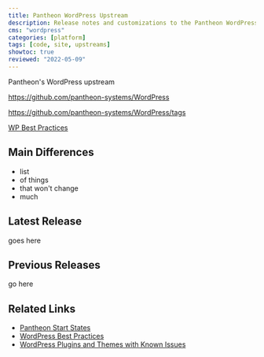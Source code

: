 ```yaml
---
title: Pantheon WordPress Upstream
description: Release notes and customizations to the Pantheon WordPress Upstream
cms: "wordpress"
categories: [platform]
tags: [code, site, upstreams]
showtoc: true
reviewed: "2022-05-09"
---
```


Pantheon's WordPress upstream

<https://github.com/pantheon-systems/WordPress>

<https://github.com/pantheon-systems/WordPress/tags>

[WP Best Practices](/wordpress-best-practices)

## Main Differences

- list
- of things
- that won't change
- much

## Latest Release

goes here

## Previous Releases

go here

## Related Links

- [Pantheon Start States](/start-states)
- [WordPress Best Practices](/wordpress-best-practices)
- [WordPress Plugins and Themes with Known Issues](/plugins-known-issues)
